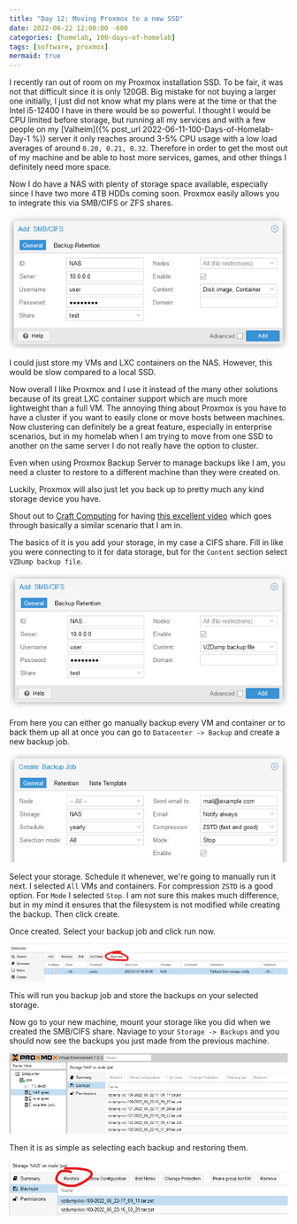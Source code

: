 ```yaml
---
title: "Day 12: Moving Proxmox to a new SSD"
date: 2022-06-22 12:00:00 -600
categories: [homelab, 100-days-of-homelab]
tags: [software, proxmox]
mermaid: true
---
```


I recently ran out of room on my Proxmox installation SSD. To be fair, it was not that difficult since it is only 120GB. Big mistake for not buying a larger one initially, I just did not know what my plans were at the time or that the Intel i5-12400 I have in there would be so powerful. I thought I would be CPU limited before storage, but running all my services and with a few people on my [Valheim]({% post_url 2022-06-11-100-Days-of-Homelab-Day-1 %}) server it only reaches around 3-5% CPU usage with a low load averages of around `0.20, 0.21, 0.32`. Therefore in order to get the most out of my machine and be able to host more services, games, and other things I definitely need more space.

Now I do have a NAS with plenty of storage space available, especially since I have two more 4TB HDDs coming soon. Proxmox easily allows you to integrate this via SMB/CIFS or ZFS shares.

![SMB/CIFS Data Share Dialog](/assets/img/posts/2022-100-days-of-homelab/day012/proxmox-cifs.png)

I could just store my VMs and LXC containers on the NAS. However, this would be slow compared to a local SSD.

Now overall I like Proxmox and I use it instead of the many other solutions because of its great LXC container support which are much more lightweight than a full VM. The annoying thing about Proxmox is you have to have a cluster if you want to easily clone or move hosts between machines. Now clustering can definitely be a great feature, especially in enterprise scenarios, but in my homelab when I am trying to move from one SSD to another on the same server I do not really have the option to cluster.

Even when using Proxmox Backup Server to manage backups like I am, you need a cluster to restore to a different machine than they were created on.

Luckily, Proxmox will also just let you back up to pretty much any kind storage device you have.

Shout out to [Craft Computing](https://www.youtube.com/c/CraftComputing) for having [this excellent video](https://www.youtube.com/watch?v=BkVi2vRB75Q) which goes through basically a similar scenario that I am in.

The basics of it is you add your storage, in my case a CIFS share. Fill in like you were connecting to it for data storage, but for the `Content` section select `VZDump backup file`.

![SMB/CIFS Backup Share Dialog](/assets/img/posts/2022-100-days-of-homelab/day012/proxmox-backups.png)

From here you can either go manually backup every VM and container or to back them up all at once you can go to `Datacenter -> Backup` and create a new backup job.

![Proxmox Create Backup Job](/assets/img/posts/2022-100-days-of-homelab/day012/proxmox-create-backup-job.png)

Select your storage. Schedule it whenever, we're going to manually run it next. I selected `All` VMs and containers. For compression `ZSTD` is a good option. For `Mode` I selected `Stop`. I am not sure this makes much difference, but in my mind it ensures that the filesystem is not modified while creating the backup. Then click create.

Once created. Select your backup job and click run now.

![Proxmox Run Backup Job Now](/assets/img/posts/2022-100-days-of-homelab/day012/proxmox-run-now.png)

This will run you backup job and store the backups on your selected storage.

Now go to your new machine, mount your storage like you did when we created the SMB/CIFS share. Naviage to your `Storage -> Backups` and you should now see the backups you just made from the previous machine.

![Proxmox View Backups](/assets/img/posts/2022-100-days-of-homelab/day012/proxmox-view-backups.png)

Then it is as simple as selecting each backup and restoring them.

![Proxmox Restore Backup](/assets/img/posts/2022-100-days-of-homelab/day012/proxmox-restore.png)